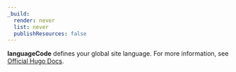 ```yaml
---
_build:
  render: never
  list: never
  publishResources: false
---
```


**languageCode** defines your global site language. For more information, see [Official Hugo Docs](https://gohugo.io/content-management/multilingual/).
